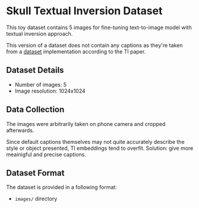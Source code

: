 # Skull Textual Inversion Dataset

This toy dataset contains 5 images for fine-tuning text-to-image model with textual inversion approach.

This version of a dataset does not contain any captions as they're taken from a [dataset]() implementation according to the TI paper. 

## Dataset Details

- Number of images: 5
- Image resolution: 1024x1024

## Data Collection

The images were arbitrarily taken on phone camera and cropped afterwards. 

Since default captions themselves may not quite accurately describe the style or object presented, TI embeddings tend to overfit. Solution: give more meainigful and precise captions.

## Dataset Format

The dataset is provided in a following format:
- `images/` directory
